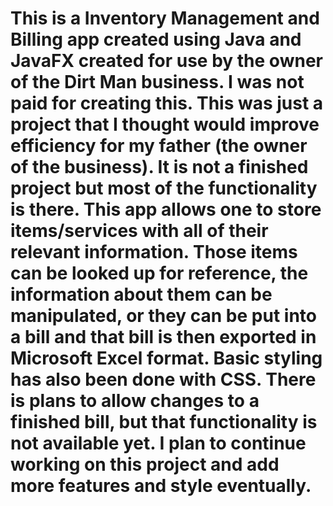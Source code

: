
# This is a Inventory Management and Billing app created using Java and JavaFX created for use by the owner of the Dirt Man business. I was not paid for creating this. This was just a project that I thought would improve efficiency for my father (the owner of the business). It is not a finished project but most of the functionality is there. This app allows one to store items/services with all of their relevant information. Those items can be looked up for reference, the information about them can be manipulated, or they can be put into a bill and that bill is then exported in Microsoft Excel format. Basic styling has also been done with CSS. There is plans to allow changes to a finished bill, but that functionality is not available yet. I plan to continue working on this project and add more features and style eventually.
